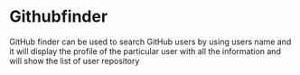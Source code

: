 # Githubfinder
GitHub finder can be used to search GitHub users by using users name and it will
display the profile of the particular user with all the information and will show the
list of user repository
